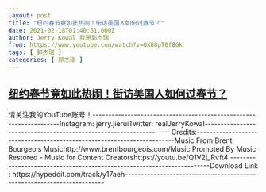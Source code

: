 ```yaml
---
layout: post
title: "纽约春节竟如此热闹！街访美国人如何过春节？"
date: 2021-02-18T01:40:51.000Z
author: Jerry Kowal 我是郭杰瑞
from: https://www.youtube.com/watch?v=OX88pT0f8Gk
tags: [ 郭杰瑞 ]
categories: [ 郭杰瑞 ]
---
```

<!--1613612451000-->
[纽约春节竟如此热闹！街访美国人如何过春节？](https://www.youtube.com/watch?v=OX88pT0f8Gk)
------

<div>
请关注我的YouTube账号！-------------------------------------------------------------------Instagram:  jerry.jieruiTwitter:  realJerryKowal-------------------------------------------------------------------Credits:-----------------------------------------------------------------------Music From Brent Bourgeois Musichttp://www.brentbourgeois.com/​Music Promoted By Music Restored - Music for Content Creatorshttps://youtu.be/Q1V2j_Rvft4​ -----------------------------------------------------------------------Download Link : https://hypeddit.com/track/y17aeh​-----------------------------------------------------------------------
</div>
